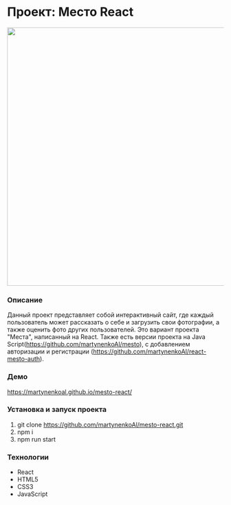 # Проект: Место React
<img src="https://github.com/martynenkoAl/mesto/assets/121212086/523a5d68-3087-4efd-844a-140623bf5287" width="600" />

### Описание
Данный проект представляет собой интерактивный сайт, где каждый пользователь может рассказать о себе и загрузить свои фотографии, а также оценить фото других пользователей. Это вариант проекта "Места", написанный на React. Также есть версии проекта на Java Script(https://github.com/martynenkoAl/mesto), с добавлением авторизации и регистрации (https://github.com/martynenkoAl/react-mesto-auth).
### Демо   
https://martynenkoal.github.io/mesto-react/

### Установка и запуск проекта   
1. git clone https://github.com/martynenkoAl/mesto-react.git
2. npm i
3. npm run start

### Технологии
* React
* HTML5
* CSS3
* JavaScript
  

